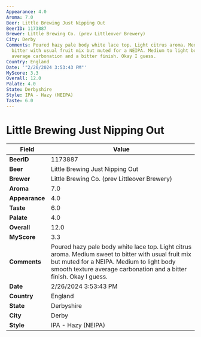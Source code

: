```yaml
---
Appearance: 4.0
Aroma: 7.0
Beer: Little Brewing Just Nipping Out
BeerID: 1173887
Brewer: Little Brewing Co. (prev Littleover Brewery)
City: Derby
Comments: Poured hazy pale body white lace top. Light citrus aroma. Medium sweet to
  bitter with usual fruit mix but muted for a NEIPA. Medium to light body smooth texture
  average carbonation and a bitter finish. Okay I guess.
Country: England
Date: '"2/26/2024 3:53:43 PM"'
MyScore: 3.3
Overall: 12.0
Palate: 4.0
State: Derbyshire
Style: IPA - Hazy (NEIPA)
Taste: 6.0
---
```


# Little Brewing Just Nipping Out

| Field         | Value |
|---------------|-------|
| **BeerID** | 1173887 |
| **Beer** | Little Brewing Just Nipping Out |
| **Brewer** | Little Brewing Co. (prev Littleover Brewery) |
| **Aroma** | 7.0 |
| **Appearance** | 4.0 |
| **Taste** | 6.0 |
| **Palate** | 4.0 |
| **Overall** | 12.0 |
| **MyScore** | 3.3 |
| **Comments** | Poured hazy pale body white lace top. Light citrus aroma. Medium sweet to bitter with usual fruit mix but muted for a NEIPA. Medium to light body smooth texture average carbonation and a bitter finish. Okay I guess. |
| **Date** | 2/26/2024 3:53:43 PM |
| **Country** | England |
| **State** | Derbyshire |
| **City** | Derby |
| **Style** | IPA - Hazy (NEIPA) |
